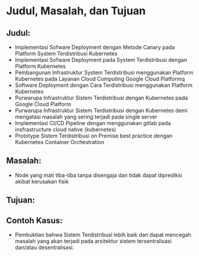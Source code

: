 # Judul, Masalah, dan Tujuan

## Judul:

 - Implementasi Sofware Deployment dengan Metode Canary pada Platform System Terdistribusi Kubernetes
 - Implementasi Sofware Deployment pada System Terdistribusi dengan Platform Kubernetes
 - Pembangunan Infrastruktur System Terdistribusi menggunakan Platform Kubernetes pada Layanan Cloud Computing Google Cloud Platformq
 - Software Deployment dengan Cara Terdistribusi menggunakan Platform Kubernetes
 - Purwarupa Infrastruktur Sistem Terdistribusi dengan Kubernetes pada Google Cloud Platform
 - Purwarupa Infrastruktur Sistem Terdistribusi dengan Kubernetes demi mengatasi masalah yang sering terjadi pada single server
 - Implementasi CI/CD Pipeline dengan menggunakan gitlab pada insfrastructure cloud native (kubernetes)
 - Prototype Sistem Terdistribusi on Premise best practice dengan Kubernetes Container Orchestration
 
## Masalah:

 - Node yang mati tiba-tiba tanpa disengaja dan tidak dapat diprediksi akibat kerusakan fisik
 
## Tujuan:


## Contoh Kasus:

 - Pembuktian bahwa Sistem Terdistribusi lebih baik dan dapat mencegah masalah yang akan terjadi pada arsitektur sistem tersentralisasi dan/atau desentralisasi.
